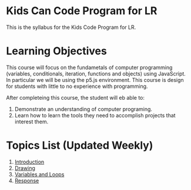 # Kids Can Code Program for LR

This is the syllabus for the Kids Code Program for LR.

# Learning Objectives

This course will focus on the fundametals of computer programming (variables, conditionals, iteration, functions and objects) using JavaScript. In particular we will be using the p5.js environment. This course is design for students with little to no experience with programming.

After completeing this course, the student will eb able to:

1.  Demonstrate an understanding of computer programing.
2.  Learn how to learn the tools they need to accomplish projects that interest them.

# Topics List (Updated Weekly)

1. [Introduction](introduction/00_getting_started.md)
1. [Drawing](drawing/00_drawing_intro.md)
1. [Variables and Loops](variables/00_variable_introduction.md)
1. [Response](response/00_reponse_introduction.md)

